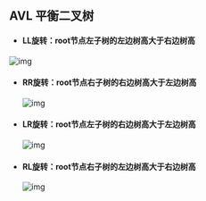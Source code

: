 ## AVL 平衡二叉树

- #### LL旋转：root节点左子树的左边树高大于右边树高


![img](http://images.cnitblog.com/i/497634/201403/281626153129361.jpg)

- #### RR旋转：root节点右子树的右边树高大于左边树高  

  ![img](http://images.cnitblog.com/i/497634/201403/281626410316969.jpg)

- #### LR旋转：root节点左子树的右边树高大于左边树高

  ![img](http://images.cnitblog.com/i/497634/201403/281627088127150.jpg)

- #### RL旋转：root节点右子树的左边树高大于右边树高

  ![img](http://images.cnitblog.com/i/497634/201403/281628118447060.jpg)














